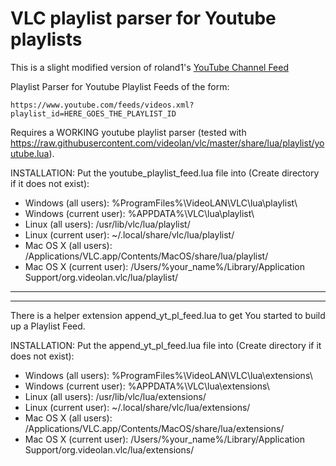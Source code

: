 # VLC playlist parser for Youtube playlists

This is a slight modified version of roland1's [YouTube Channel Feed](https://www.opendesktop.org/p/1412578)

Playlist Parser for Youtube Playlist Feeds of the form:

`https://www.youtube.com/feeds/videos.xml?playlist_id=HERE_GOES_THE_PLAYLIST_ID `

Requires a WORKING youtube playlist parser
(tested with https://raw.githubusercontent.com/videolan/vlc/master/share/lua/playlist/youtube.lua).

INSTALLATION:
Put the youtube_playlist_feed.lua file into (Create directory if it does not exist):
* Windows (all users): %ProgramFiles%\VideoLAN\VLC\lua\playlist\
* Windows (current user): %APPDATA%\VLC\lua\playlist\
* Linux (all users): /usr/lib/vlc/lua/playlist/
* Linux (current user): ~/.local/share/vlc/lua/playlist/
* Mac OS X (all users): /Applications/VLC.app/Contents/MacOS/share/lua/playlist/
* Mac OS X (current user): /Users/%your_name%/Library/Application Support/org.videolan.vlc/lua/playlist/


---------------------------------------------------------------------------------
---------------------------------------------------------------------------------


There is a helper extension append_yt_pl_feed.lua to get You started to build up a Playlist Feed.

INSTALLATION:
Put the append_yt_pl_feed.lua file into (Create directory if it does not exist):
* Windows (all users): %ProgramFiles%\VideoLAN\VLC\lua\extensions\
* Windows (current user): %APPDATA%\VLC\lua\extensions\
* Linux (all users): /usr/lib/vlc/lua/extensions/
* Linux (current user): ~/.local/share/vlc/lua/extensions/
* Mac OS X (all users): /Applications/VLC.app/Contents/MacOS/share/lua/extensions/
* Mac OS X (current user): /Users/%your_name%/Library/Application Support/org.videolan.vlc/lua/extensions/

